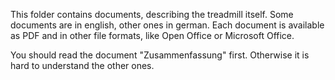 This folder contains documents, describing the treadmill itself. Some documents are in english, other ones in german.
Each document is available as PDF and in other file formats, like Open Office or Microsoft Office.

You should read the document "Zusammenfassung" first. Otherwise it is hard to understand the other ones.